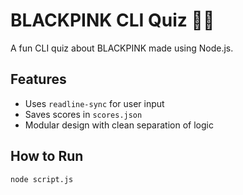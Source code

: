 # BLACKPINK CLI Quiz 🎤💗

A fun CLI quiz about BLACKPINK made using Node.js.

## Features
- Uses `readline-sync` for user input
- Saves scores in `scores.json`
- Modular design with clean separation of logic

## How to Run
```bash
node script.js
